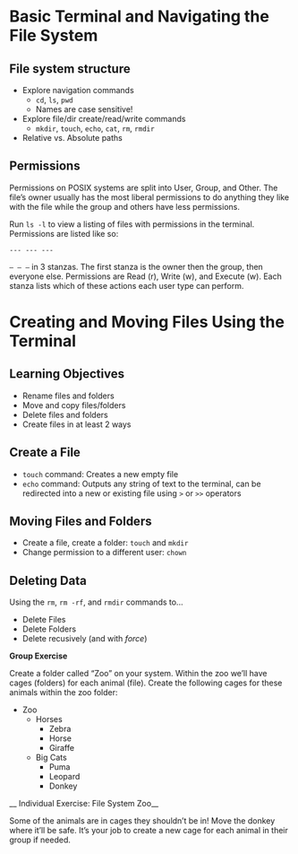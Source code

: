 # Basic Terminal and Navigating the File System

## File system structure
- Explore navigation commands
    - `cd`, `ls`, `pwd`
    - Names are case sensitive!
- Explore file/dir create/read/write commands
    - `mkdir`, `touch`, `echo`, `cat`, `rm`, `rmdir`
- Relative vs. Absolute paths

## Permissions
Permissions on POSIX systems are split into User, Group, and Other. The file’s owner usually has the most liberal permissions to do anything they like with the file while the group and others have less permissions.

Run `ls -l` to view a listing of files with permissions in the terminal. Permissions are listed like so:

`--- --- ---`

`— — —` in 3 stanzas. The first stanza is the owner then the group, then everyone else. Permissions are Read (r), Write (w), and Execute (w). Each stanza lists which of these actions each user type can perform.

# Creating and Moving Files Using the Terminal

## Learning Objectives

- Rename files and folders
- Move and copy files/folders
- Delete files and folders
- Create files in at least 2 ways

## Create a File

- `touch` command: Creates a new empty file
- `echo` command: Outputs any string of text to the terminal, can be redirected into a new or existing file using `>` or `>>` operators

## Moving Files and Folders

- Create a file, create a folder: `touch` and `mkdir`
- Change permission to a different user: `chown`

## Deleting Data

Using the `rm`, `rm -rf`, and `rmdir` commands to...

- Delete Files
- Delete Folders
- Delete recusively (and with *force*)

__Group Exercise__

Create a folder called “Zoo” on your system. Within the zoo we’ll have cages (folders) for each animal (file). Create the following cages for these animals within the zoo folder:

- Zoo
    - Horses
        - Zebra
        - Horse
        - Giraffe
    - Big Cats
        - Puma
        - Leopard
        - Donkey

__ Individual Exercise: File System Zoo__

Some of the animals are in cages they shouldn’t be in! Move the donkey where it’ll be safe. It’s your job to create a new cage for each animal in their group if needed.